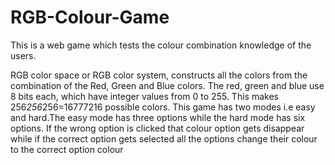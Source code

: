 # RGB-Colour-Game
This is a web game which tests the colour combination knowledge of the users.

RGB color space or RGB color system, constructs all the colors from the combination of the Red, Green and Blue colors.
The red, green and blue use 8 bits each, which have integer values from 0 to 255. This makes 256*256*256=16777216 possible colors.
This game has two modes i.e easy and hard.The easy mode has three options while the hard mode has six options. 
If the wrong option is clicked that colour option gets disappear while if the correct option gets selected all the options change their colour to the correct option colour
